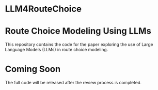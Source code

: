 # LLM4RouteChoice

# Route Choice Modeling Using LLMs
This repository contains the code for the paper exploring the use of Large Language Models (LLMs) in route choice modeling.

# Coming Soon
The full code will be released after the review process is completed.

